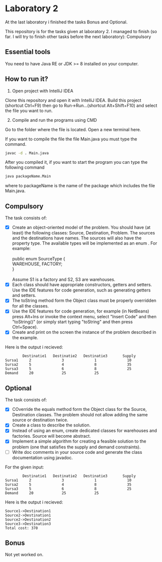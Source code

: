 # Laboratory 2

At the last laboratory i finished the tasks Bonus and Optional.

This repository is for the tasks given at laboratory 2. I managed to finish (so far. I will try to finish other tasks
before the next laboratory): Compulsory

## Essential tools

You need to have Java RE or JDK >= 8 installed on your computer.

## How to run it?

1. Open project with IntelliJ IDEA

Clone this repository and open it with IntelliJ IDEA. Build this project
(shortcut Ctrl+F9) then go to Run->Run...(shortcut Alt+Shift+F10) and select the file you want to run.

2. Compile and run the programs using CMD

Go to the folder where the file is located. Open a new terminal here.

If you want to compile the file the file Main.java you must type the command.

```bash
javac -d . Main.java
```

After you compiled it, if you want to start the program you can type the following command

```bash
java packageName.Main
```

where to packageName is the name of the package which includes the file Main.java.

## Compulsory

The task consists of:<br />

- [x] Create an object-oriented model of the problem. You should have (at least) the following classes: Source,
  Destination, Problem. The sources and the destinations have names. The sources will also have the property type. The
  available types will be implemented as an enum . For example:<br />
  <br /> public enum SourceType {<br />
  WAREHOUSE, FACTORY;
  <br />}<br /><br />
  Assume S1 is a factory and S2, S3 are warehouses.
- [x] Each class should have appropriate constructors, getters and setters. Use the IDE features for code generation,
  such as generating getters and setters. <br />
- [x] The toString method form the Object class must be properly overridden for all the classes. <br />
- [x] Use the IDE features for code generation, for example (in NetBeans) press Alt+Ins or invoke the context menu,
  select "Insert Code" and then "toString()" (or simply start typing "toString" and then press Ctrl+Space).
- [x]  Create and print on the screen the instance of the problem described in the example.<br />

Here is the output i recieved:<br />

```dif
        Destinatie1   Destinatie2   Destinatie3       Supply
Sursa1     2              3              1              10
Sursa2     5              4              8              35
Sursa3     5              6              8              25
Demand     20             25             25             
```

## Optional

The task consists of:<br />

- [x] COverride the equals method form the Object class for the Source, Destination classes. The problem should not
  allow adding the same source or destination twice.
- [x] Create a class to describe the solution.
- [x] Instead of using an enum, create dedicated classes for warehouses and factories. Source will become abstract.
- [x] Implement a simple algorithm for creating a feasible solution to the problem (one that satisfies the supply and
  demand constraints).
- [ ] Write doc comments in your source code and generate the class documentation using javadoc.

For the given input: <br />

```dif
        Destinatie1   Destinatie2   Destinatie3       Supply
Sursa1     2              3              1              10
Sursa2     5              4              8              35
Sursa3     5              6              8              25
Demand     20             25             25             
```

Here is the output i recieved:<br />

```dif
Source1->Destination1
Source2->Destination1
Source2->Destination2
Source3->Destination3
Total cost: 370
```

## Bonus

Not yet worked on.